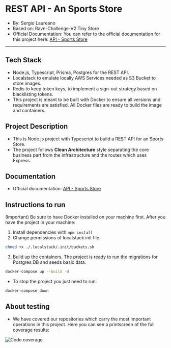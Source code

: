 # REST API - An Sports Store

- By: Sergio Laureano
- Based on: Ravn-Challenge-V2 Tiny Store
- Official Documentation: You can refer to the official documentation for this project here: [API - Sports Store](https://documenter.getpostman.com/view/4148176/2sA3s6EUu6)
---------------------------

## Tech Stack

- Node.js, Typescript, Prisma, Postgres for the REST API.
- Localstack to emulate locally AWS Services needed as S3 Bucket to store images.
- Redis to keep token keys, to implement a sign-out strategy based on blacklisting tokens.
- This project is meant to be built with Docker to ensure all versions and requirements are satisfied. All Docker files are ready to build the image and containers.

## Project Description

- This is Node.js project with Typescript to build a REST API for an Sports Store.
- The project follows **Clean Architecture** style separating the core business part from the infrastructure and the routes which uses Express.

## Documentation

- Official documentation: [API - Sports Store](https://documenter.getpostman.com/view/4148176/2sA3s6EUu6)


## Instructions to run 

(Important) Be sure to have Docker installed on your machine first.
After you have the project in your machine:

1. Install dependencies with ``` npm install ```
2. Change permissions of localstack init file.

```sh
chmod +x ./.localstack/.init/buckets.sh
```

3. Build up the containers. The project is ready to run the migrations for Postgres DB and seeds basic data.
```sh
docker-compose up --build -d
```

- To stop the project you just need to run: 
```sh
docker-compose down
```

## About testing

- We have covered our repositories which carry the most important operations in this project. Here you can see a printscreen of the full coverage results:

![Code coverage](https://i.ibb.co/JypBr5s/coverage-ravn-challenge-sergio.png)
